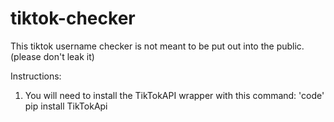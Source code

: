 # tiktok-checker
This tiktok username checker is not meant to be put out into the public. (please don't leak it)

Instructions:

1. You will need to install the TikTokAPI wrapper with this command:
   'code' pip install TikTokApi
